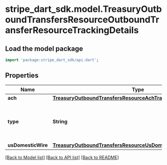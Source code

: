 # stripe_dart_sdk.model.TreasuryOutboundTransfersResourceOutboundTransferResourceTrackingDetails

## Load the model package
```dart
import 'package:stripe_dart_sdk/api.dart';
```

## Properties
Name | Type | Description | Notes
------------ | ------------- | ------------- | -------------
**ach** | [**TreasuryOutboundTransfersResourceAchTrackingDetails**](TreasuryOutboundTransfersResourceAchTrackingDetails.md) |  | [optional] 
**type** | **String** | The US bank account network used to send funds. | 
**usDomesticWire** | [**TreasuryOutboundTransfersResourceUsDomesticWireTrackingDetails**](TreasuryOutboundTransfersResourceUsDomesticWireTrackingDetails.md) |  | [optional] 

[[Back to Model list]](../README.md#documentation-for-models) [[Back to API list]](../README.md#documentation-for-api-endpoints) [[Back to README]](../README.md)


